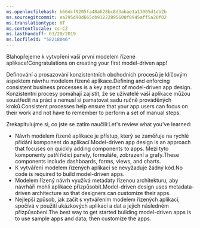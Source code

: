 ```yaml
---
ms.openlocfilehash: b66dcf9205fa48a628bc8d3abae1a13005d1db2b
ms.sourcegitcommit: ea295d90d665cb91222895600f8945aff5a20f02
ms.translationtype: HT
ms.contentlocale: cs-CZ
ms.lasthandoff: 03/20/2019
ms.locfileid: "58218046"
---
```

<span data-ttu-id="4bf4b-101">Blahopřejeme k vytvoření vaší první modelem řízené aplikace!</span><span class="sxs-lookup"><span data-stu-id="4bf4b-101">Congratulations on creating your first model-driven app!</span></span> 

<span data-ttu-id="4bf4b-102">Definování a prosazování konzistentních obchodních procesů je klíčovým aspektem návrhu modelem řízené aplikace.</span><span class="sxs-lookup"><span data-stu-id="4bf4b-102">Defining and enforcing consistent business processes is a key aspect of model-driven app design.</span></span> <span data-ttu-id="4bf4b-103">Konzistentní procesy pomáhají zajistit, že se uživatelé vaší aplikace můžou soustředit na práci a nemusí si pamatovat sadu ručně prováděných kroků.</span><span class="sxs-lookup"><span data-stu-id="4bf4b-103">Consistent processes help ensure that your app users can focus on their work and not have to remember to perform a set of manual steps.</span></span>

<span data-ttu-id="4bf4b-104">Zrekapitulujme si, co jste se zatím naučili:</span><span class="sxs-lookup"><span data-stu-id="4bf4b-104">Let's review what you've learned:</span></span>

- <span data-ttu-id="4bf4b-105">Návrh modelem řízené aplikace je přístup, který se zaměřuje na rychlé přidání komponent do aplikací.</span><span class="sxs-lookup"><span data-stu-id="4bf4b-105">Model-driven app design is an approach that focuses on quickly adding components to apps.</span></span> <span data-ttu-id="4bf4b-106">Mezi tyto komponenty patří řídicí panely, formuláře, zobrazení a grafy.</span><span class="sxs-lookup"><span data-stu-id="4bf4b-106">These components include dashboards, forms, views, and charts.</span></span> 
- <span data-ttu-id="4bf4b-107">K vytváření modelem řízených aplikací se nevyžaduje žádný kód.</span><span class="sxs-lookup"><span data-stu-id="4bf4b-107">No code is required to build model-driven apps.</span></span>
- <span data-ttu-id="4bf4b-108">Modelem řízený návrh využívá metadaty řízenou architekturu, aby návrháři mohli aplikace přizpůsobit.</span><span class="sxs-lookup"><span data-stu-id="4bf4b-108">Model-driven design uses metadata-driven architecture so that designers can customize their apps.</span></span>
- <span data-ttu-id="4bf4b-109">Nejlepší způsob, jak začít s vytvářením modelem řízených aplikací, spočívá v použití ukázkových aplikací a dat a jejich následném přizpůsobení.</span><span class="sxs-lookup"><span data-stu-id="4bf4b-109">The best way to get started building model-driven apps is to use sample apps and data; then customize the apps.</span></span>